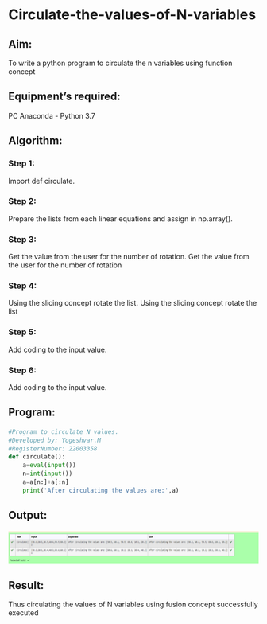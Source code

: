 # Circulate-the-values-of-N-variables
## Aim:
To write a python program to circulate the n variables using function concept
## Equipment’s required:
PC
Anaconda - Python 3.7
## Algorithm: 
### Step 1: 
Import def circulate.
### Step 2: 
Prepare the lists from each linear equations and assign in np.array().
### Step 3:
 Get the value from the user for the number of rotation.
Get the value from the user for the number of rotation
### Step 4: 
Using the slicing concept rotate the list.
Using the slicing concept rotate the list

### Step 5:
 Add coding to the input value.
### Step 6:
 Add coding to the input value.
## Program:
```python
#Program to circulate N values.
#Developed by: Yogeshvar.M
#RegisterNumber: 22003358
def circulate():
    a=eval(input())
    n=int(input())
    a=a[n:]+a[:n]
    print('After circulating the values are:',a)
```

## Output:
![ouput](circulate.png)

## Result:
Thus circulating the values of N variables using fusion concept successfully executed
